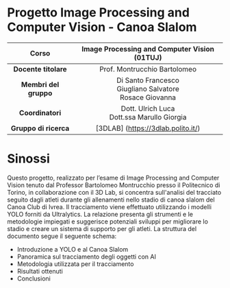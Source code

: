 # Progetto Image Processing and Computer Vision - Canoa Slalom

|       **Corso**       	|          Image Processing and Computer Vision (01TUJ)         	|
|:---------------------:	|:-------------------------------------------------------------:	|
|  **Docente titolare** 	|                  Prof. Montrucchio Bartolomeo                 	|
| **Membri del gruppo** 	|  Di Santo Francesco<br>Giugliano Salvatore<br>Rosace Giovanna 	|
|    **Coordinatori**   	|         Dott. Ulrich Luca<br>Dott.ssa Marullo Giorgia	         |
| **Gruppo di ricerca**  | [3DLAB] (https://3dlab.polito.it/)                             |

# Sinossi

Questo progetto, realizzato per l’esame di Image Processing and Computer Vision tenuto dal Professor Bartolomeo Montrucchio presso il Politecnico di Torino, in collaborazione con il 3D Lab, si concentra sull'analisi del tracciato seguito dagli atleti durante gli allenamenti nello stadio di canoa slalom del Canoa Club di Ivrea. Il tracciamento viene effettuato utilizzando i modelli YOLO forniti da Ultralytics.
La relazione presenta gli strumenti e le metodologie impiegati e suggerisce potenziali sviluppi per migliorare lo stadio e creare un sistema di supporto per gli atleti. La struttura del documento segue il seguente schema:
- Introduzione a YOLO e al Canoa Slalom
-	Panoramica sul tracciamento degli oggetti con AI
-	Metodologia utilizzata per il tracciamento
-	Risultati ottenuti
-	Conclusioni
 
